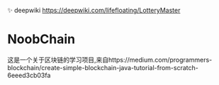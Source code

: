 ✨ deepwiki
https://deepwiki.com/lifefloating/LotteryMaster
# NoobChain
这是一个关于区块链的学习项目,来自https://medium.com/programmers-blockchain/create-simple-blockchain-java-tutorial-from-scratch-6eeed3cb03fa
